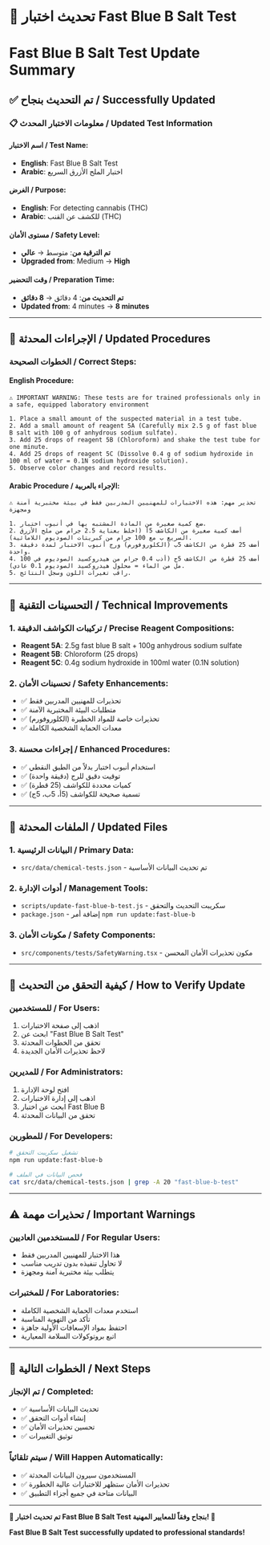 # 🧪 تحديث اختبار Fast Blue B Salt Test
# Fast Blue B Salt Test Update Summary

## ✅ تم التحديث بنجاح / Successfully Updated

### 📋 **معلومات الاختبار المحدث / Updated Test Information**

#### **اسم الاختبار / Test Name:**
- **English**: Fast Blue B Salt Test
- **Arabic**: اختبار الملح الأزرق السريع

#### **الغرض / Purpose:**
- **English**: For detecting cannabis (THC)
- **Arabic**: للكشف عن القنب (THC)

#### **مستوى الأمان / Safety Level:**
- **تم الترقية من**: متوسط → **عالي**
- **Upgraded from**: Medium → **High**

#### **وقت التحضير / Preparation Time:**
- **تم التحديث من**: 4 دقائق → **8 دقائق**
- **Updated from**: 4 minutes → **8 minutes**

---

## 🔬 الإجراءات المحدثة / Updated Procedures

### **الخطوات الصحيحة / Correct Steps:**

#### **English Procedure:**
```
⚠️ IMPORTANT WARNING: These tests are for trained professionals only in a safe, equipped laboratory environment

1. Place a small amount of the suspected material in a test tube.
2. Add a small amount of reagent 5A (Carefully mix 2.5 g of fast blue B salt with 100 g of anhydrous sodium sulfate).
3. Add 25 drops of reagent 5B (Chloroform) and shake the test tube for one minute.
4. Add 25 drops of reagent 5C (Dissolve 0.4 g of sodium hydroxide in 100 ml of water = 0.1N sodium hydroxide solution).
5. Observe color changes and record results.
```

#### **Arabic Procedure / الإجراء بالعربية:**
```
⚠️ تحذير مهم: هذه الاختبارات للمهنيين المدربين فقط في بيئة مختبرية آمنة ومجهزة

1. ضع كمية صغيرة من المادة المشتبه بها في أنبوب اختبار.
2. أضف كمية صغيرة من الكاشف 5أ (اخلط بعناية 2.5 جرام من ملح الأزرق السريع ب مع 100 جرام من كبريتات الصوديوم اللامائية).
3. أضف 25 قطرة من الكاشف 5ب (الكلوروفورم) ورج أنبوب الاختبار لمدة دقيقة واحدة.
4. أضف 25 قطرة من الكاشف 5ج (أذب 0.4 جرام من هيدروكسيد الصوديوم في 100 مل من الماء = محلول هيدروكسيد الصوديوم 0.1 عادي).
5. راقب تغيرات اللون وسجل النتائج.
```

---

## 🔧 التحسينات التقنية / Technical Improvements

### **1. تركيبات الكواشف الدقيقة / Precise Reagent Compositions:**
- **Reagent 5A**: 2.5g fast blue B salt + 100g anhydrous sodium sulfate
- **Reagent 5B**: Chloroform (25 drops)
- **Reagent 5C**: 0.4g sodium hydroxide in 100ml water (0.1N solution)

### **2. تحسينات الأمان / Safety Enhancements:**
- ✅ تحذيرات للمهنيين المدربين فقط
- ✅ متطلبات البيئة المختبرية الآمنة
- ✅ تحذيرات خاصة للمواد الخطيرة (الكلوروفورم)
- ✅ معدات الحماية الشخصية الكاملة

### **3. إجراءات محسنة / Enhanced Procedures:**
- ✅ استخدام أنبوب اختبار بدلاً من الطبق النقطي
- ✅ توقيت دقيق للرج (دقيقة واحدة)
- ✅ كميات محددة للكواشف (25 قطرة)
- ✅ تسمية صحيحة للكواشف (5أ، 5ب، 5ج)

---

## 📁 الملفات المحدثة / Updated Files

### **1. البيانات الرئيسية / Primary Data:**
- `src/data/chemical-tests.json` - تم تحديث البيانات الأساسية

### **2. أدوات الإدارة / Management Tools:**
- `scripts/update-fast-blue-b-test.js` - سكريبت التحديث والتحقق
- `package.json` - إضافة أمر `npm run update:fast-blue-b`

### **3. مكونات الأمان / Safety Components:**
- `src/components/tests/SafetyWarning.tsx` - مكون تحذيرات الأمان المحسن

---

## 🎯 كيفية التحقق من التحديث / How to Verify Update

### **للمستخدمين / For Users:**
1. اذهب إلى صفحة الاختبارات
2. ابحث عن "Fast Blue B Salt Test"
3. تحقق من الخطوات المحدثة
4. لاحظ تحذيرات الأمان الجديدة

### **للمديرين / For Administrators:**
1. افتح لوحة الإدارة
2. اذهب إلى إدارة الاختبارات
3. ابحث عن اختبار Fast Blue B
4. تحقق من البيانات المحدثة

### **للمطورين / For Developers:**
```bash
# تشغيل سكريبت التحقق
npm run update:fast-blue-b

# فحص البيانات في الملف
cat src/data/chemical-tests.json | grep -A 20 "fast-blue-b-test"
```

---

## ⚠️ تحذيرات مهمة / Important Warnings

### **للمستخدمين العاديين / For Regular Users:**
- هذا الاختبار للمهنيين المدربين فقط
- لا تحاول تنفيذه بدون تدريب مناسب
- يتطلب بيئة مختبرية آمنة ومجهزة

### **للمختبرات / For Laboratories:**
- استخدم معدات الحماية الشخصية الكاملة
- تأكد من التهوية المناسبة
- احتفظ بمواد الإسعافات الأولية جاهزة
- اتبع بروتوكولات السلامة المعيارية

---

## 🚀 الخطوات التالية / Next Steps

### **تم الإنجاز / Completed:**
- ✅ تحديث البيانات الأساسية
- ✅ إنشاء أدوات التحقق
- ✅ تحسين تحذيرات الأمان
- ✅ توثيق التغييرات

### **سيتم تلقائياً / Will Happen Automatically:**
- ✅ المستخدمون سيرون البيانات المحدثة
- ✅ تحذيرات الأمان ستظهر للاختبارات عالية الخطورة
- ✅ البيانات متاحة في جميع أجزاء التطبيق

---

**🎉 تم تحديث اختبار Fast Blue B Salt Test بنجاح وفقاً للمعايير المهنية! 🎉**

**Fast Blue B Salt Test successfully updated to professional standards!**
